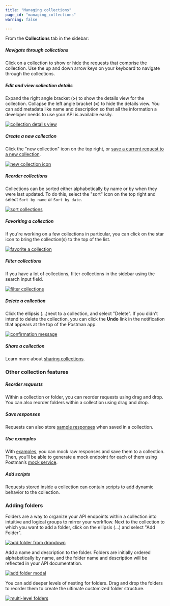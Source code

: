 ```yaml
---
title: "Managing collections"
page_id: "managing_collections"
warning: false

---
```



From the **Collections** tab in the sidebar:

##### **Navigate through collections**

Click on a collection to show or hide the requests that comprise the collection. Use the up and down arrow keys on your keyboard to navigate through the collections.

##### **Edit and view collection details**

Expand the right angle bracket (**>**) to show the details view for the collection. Collapse the left angle bracket (**<**) to hide the details view. You can add metadata like name and description so that all the information a developer needs to use your API is available easily.

[![collection details view](https://assets.postman.com/postman-docs/WS-collectionDetailsView.png)](https://assets.postman.com/postman-docs/WS-collectionDetailsView.png)

##### **Create a new collection**

Click the "new collection" icon on the top right, or [save a current request to a new collection](https://learning.postman.com/docs/postman/collections/creating_collections/).

[![new collection icon](https://assets.postman.com/postman-docs/59154223.png)](https://assets.postman.com/postman-docs/59154223.png)

##### **Reorder collections**

Collections can be sorted either alphabetically by name or by when they were last updated. To do this, select the "sort" icon on the top right and select `Sort by name` or `Sort by date`. 

[![sort collections](https://assets.postman.com/postman-docs/59154251.png)](https://assets.postman.com/postman-docs/59154251.png)

##### **Favoriting a collection**

If you're working on a few collections in particular, you can click on the star icon to bring the collection(s) to the top of the list.

[![favorite a collection](https://assets.postman.com/postman-docs/59154198.png)](https://assets.postman.com/postman-docs/59154198.png)

##### **Filter collections**

If you have a lot of collections, filter collections in the sidebar using the search input field.  

[![filter collections](https://assets.postman.com/postman-docs/59154104.png)](https://assets.postman.com/postman-docs/59154104.png)

##### **Delete a collection**

Click the ellipsis (...)next to a collection, and select "Delete". If you didn't intend to delete the collection, you can click the **Undo** link in the notification that appears at the top of the Postman app.

[![confirmation message](https://assets.postman.com/postman-docs/59154076.png)](https://assets.postman.com/postman-docs/59154076.png)

##### **Share a collection** 

Learn more about [sharing collections](https://learning.postman.com/docs/postman/collections/sharing_collections/).

### Other collection features

##### **Reorder requests**

Within a collection or folder, you can reorder requests using drag and drop. You can also reorder folders within a collection using drag and drop. 

##### **Save responses** 

Requests can also store [sample responses](https://learning.postman.com/docs/postman/sending_api_requests/responses/) when saved in a collection.

##### **Use examples** 

With [examples](https://learning.postman.com/docs/postman/collections/examples/), you can mock raw responses and save them to a collection. Then, you’ll be able to generate a mock endpoint for each of them using Postman’s [mock service](https://learning.postman.com/docs/postman/mock_servers/intro_to_mock_servers/). 

##### **Add scripts**

Requests stored inside a collection can contain [scripts](https://learning.postman.com/docs/postman/scripts/intro_to_scripts/) to add dynamic behavior to the collection.

### Adding folders

Folders are a way to organize your API endpoints within a collection into intuitive and logical groups to mirror your workflow. Next to the collection to which you want to add a folder, click on the ellipsis (...) and select "Add Folder".

[![add folder from dropdown](https://assets.postman.com/postman-docs/WS-addFolderDropdown.png)](https://assets.postman.com/postman-docs/WS-addFolderDropdown.png)

Add a name and description to the folder. Folders are initially ordered alphabetically by name, and the folder name and description will be reflected in your API documentation.

[![add folder modal](https://assets.postman.com/postman-docs/59183817.png)](https://assets.postman.com/postman-docs/59183817.png)

You can add deeper levels of nesting for folders. Drag and drop the folders to reorder them to create the ultimate customized folder structure.

[![multi-level folders](https://assets.postman.com/postman-docs/WS-multiLevelFolders.png)](https://assets.postman.com/postman-docs/WS-multiLevelFolders.png)
